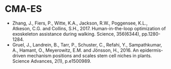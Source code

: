# CMA-ES

* Zhang, J., Fiers, P., Witte, K.A., Jackson, R.W., Poggensee, K.L., Atkeson, C.G. and Collins, S.H., 2017.
  Human-in-the-loop optimization of exoskeleton assistance during walking.
  Science, 356(6344), pp.1280-1284.
* Gruel, J., Landrein, B., Tarr, P., Schuster, C., Refahi, Y., Sampathkumar, A., Hamant, O., Meyerowitz, E.M. and Jönsson, H., 2016.
  An epidermis-driven mechanism positions and scales stem cell niches in plants.
  Science Advances, 2(1), p.e1500989.
